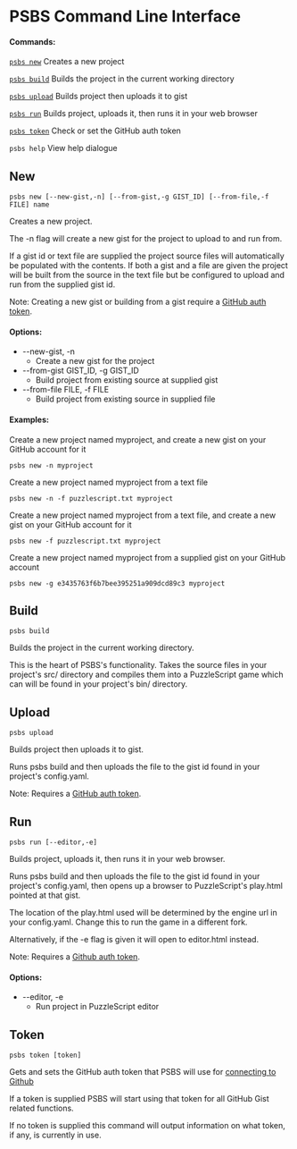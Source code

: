  # PSBS Command Line Interface

#### Commands:

[`psbs new`](command-line-interface#new) Creates a new project

[`psbs build`](command-line-interface#build) Builds the project in the current working directory

[`psbs upload`](command-line-interface#upload) Builds project then uploads it to gist

[`psbs run`](command-line-interface#run) Builds project, uploads it, then runs it in your web browser

[`psbs token`](command-line-interface#token) Check or set the GitHub auth token

`psbs help` View help dialogue

## New

`psbs new [--new-gist,-n] [--from-gist,-g GIST_ID] [--from-file,-f FILE] name`

Creates a new project.

The -n flag will create a new gist for the project to upload to and run from.

If a gist id or text file are supplied the project source files will automatically be populated with the contents. If both a gist and a file are given the project will be built from the source in the text file but be configured to upload and run from the supplied gist id.

Note: Creating a new gist or building from a gist require a [GitHub auth token](getting-started#connecting-to-github).

#### Options:
- --new-gist, -n
   - Create a new gist for the project
- --from-gist GIST_ID, -g GIST_ID
   - Build project from existing source at supplied gist
- --from-file FILE, -f FILE
   - Build project from existing source in supplied file

#### Examples:
Create a new project named myproject, and create a new gist on your GitHub account for it

    psbs new -n myproject

Create a new project named myproject from a text file

    psbs new -n -f puzzlescript.txt myproject

Create a new project named myproject from a text file, and create a new gist on your GitHub account for it

    psbs new -f puzzlescript.txt myproject

Create a new project named myproject from a supplied gist on your GitHub account

    psbs new -g e3435763f6b7bee395251a909dcd89c3 myproject

## Build

`psbs build`

Builds the project in the current working directory.

This is the heart of PSBS's functionality.  Takes the source files in your project's src/ directory and compiles them into a PuzzleScript game which can will be found in your project's bin/ directory.

## Upload

`psbs upload`

Builds project then uploads it to gist.

Runs psbs build and then uploads the file to the gist id found in your project's config.yaml.

Note: Requires a [GitHub auth token](getting-started#connecting-to-github).

## Run

`psbs run [--editor,-e]`

Builds project, uploads it, then runs it in your web browser.

Runs psbs build and then uploads the file to the gist id found in your project's config.yaml, then opens up a browser to PuzzleScript's play.html pointed at that gist.

The location of the play.html used will be determined by the engine url in your config.yaml.  Change this to run the game in a different fork.

Alternatively, if the -e flag is given it will open to editor.html instead.

Note: Requires a [Github auth token](getting-started#connecting-to-github).

#### Options:
- --editor, -e
   - Run project in PuzzleScript editor

## Token

`psbs token [token]`

Gets and sets the GitHub auth token that PSBS will use for [connecting to Github](getting-started#connecting-to-github)

If a token is supplied PSBS will start using that token for all GitHub Gist related functions.

If no token is supplied this command will output information on what token, if any, is currently in use.
